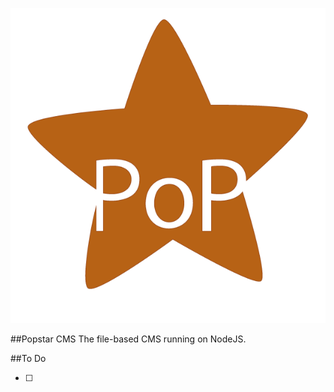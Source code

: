 ![logo](public/images/popstar.png)

##Popstar CMS
The file-based CMS running on NodeJS.

##To Do

* [ ]
